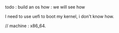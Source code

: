 todo : build an os
how  : we will see how

I need to use uefi to boot my kernel, i don't know how.

// machine : x86_64.